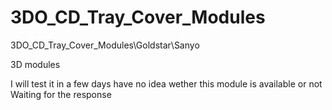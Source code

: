 # 3DO_CD_Tray_Cover_Modules
3DO_CD_Tray_Cover_Modules\Goldstar\Sanyo

3D modules 

I will test it in a few days
have no idea wether this module is available or not
Waiting for the response
